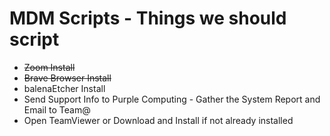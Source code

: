 # MDM Scripts - Things we should script
 
* ~~Zoom Install~~
* ~~Brave Browser Install~~
* balenaEtcher Install
* Send Support Info to Purple Computing - Gather the System Report and Email to Team@
* Open TeamViewer or Download and Install if not already installed
